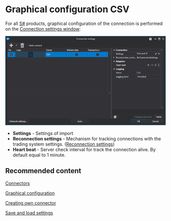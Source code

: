# Graphical configuration CSV

For all [S\#](../../../../api.md) products, graphical configuration of the connection is performed on the [Connection settings window](../../../graphical_user_interface/connection_settings_window.md):

![API GUI Settings CSV](../../../../../images/api_gui_settings_csv.png)

- **Settings** \- Settings of import
- **Reconnection settings** \- Mechanism for tracking connections with the trading system settings. ([Reconnection settings](../../reconnection_settings.md))
- **Heart beat** \- Server check interval for track the connection alive. By default equal to 1 minute.

## Recommended content

[Connectors](../../../connectors.md)

[Graphical configuration](../../graphical_configuration.md)

[Creating own connector](../../creating_own_connector.md)

[Save and load settings](../../save_and_load_settings.md)
